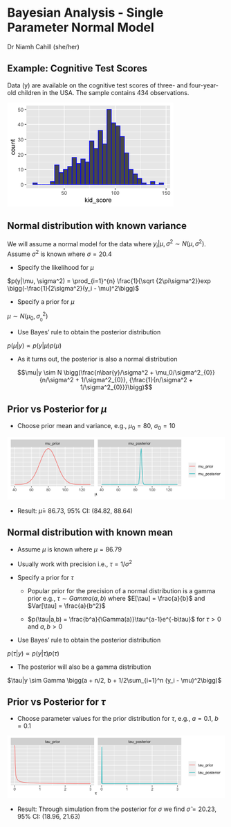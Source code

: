 Bayesian Analysis - Single Parameter Normal Model
================
Dr Niamh Cahill (she/her)


## Example: Cognitive Test Scores

Data (y) are available on the cognitive test scores of three- and
four-year-old children in the USA. The sample contains 434 observations.

![](3_normal_files/figure-gfm/unnamed-chunk-1-1.png)<!-- -->

## Normal distribution with known variance

We will assume a normal model for the data where
$y_i|\mu,\sigma^2 \sim N(\mu, \sigma^2)$. Assume $\sigma^2$ is known
where $\sigma = 20.4$

-   Specify the likelihood for $\mu$

$p(y|\mu, \sigma^2) = \prod_{i=1}^{n} \frac{1}{\sqrt {2\pi\sigma^2}}exp \bigg(-\frac{1}{2\sigma^2}(y_i - \mu)^2\bigg)$

-   Specify a prior for $\mu$

$\mu \sim N(\mu_0, \sigma^2_{_0})$

-   Use Bayes’ rule to obtain the posterior distribution

$p(\mu|y) \propto p(y|\mu)p(\mu)$

-   As it turns out, the posterior is also a normal distribution

$$\mu|y \sim N \bigg(\frac{n\bar{y}/\sigma^2 + \mu_0/\sigma^2_{0}}{n/\sigma^2 + 1/\sigma^2_{0}}, {\frac{1}{n/\sigma^2 + 1/\sigma^2_{0}}}\bigg)$$

## Prior vs Posterior for $\mu$

-   Choose prior mean and variance, e.g., $\mu_0 = 80$,
    $\sigma_{0} = 10$

![](3_normal_files/figure-gfm/unnamed-chunk-2-1.png)<!-- -->

-   Result: $\hat{\mu} =$ 86.73, 95% CI: (84.82, 88.64)

## Normal distribution with known mean

-   Assume $\mu$ is known where $\mu = 86.79$

-   Usually work with precision i.e., $\tau = 1/\sigma^2$

-   Specify a prior for $\tau$

    -   Popular prior for the precision of a normal distribution is a
        gamma prior e.g., $\tau \sim Gamma(a, b)$ where
        $E[\tau] = \frac{a}{b}$ and $Var[\tau] = \frac{a}{b^2}$

    -   $p(\tau|a,b) = \frac{b^a}{\Gamma(a)}\tau^{a-1}e^{-b\tau}$ for
        $\tau >0$ and $a,b > 0$

-   Use Bayes’ rule to obtain the posterior distribution

$p(\tau|y) \propto p(y|\tau)p(\tau)$

-   The posterior will also be a gamma distribution

$\tau|y \sim Gamma \bigg(a + n/2, b + 1/2\sum_{i=1}^n (y_i - \mu)^2\bigg)$

## Prior vs Posterior for $\tau$

-   Choose parameter values for the prior distribution for $\tau$, e.g.,
    $a = 0.1$, $b = 0.1$

![](3_normal_files/figure-gfm/unnamed-chunk-3-1.png)<!-- -->

-   Result: Through simulation from the posterior for $\sigma$ we find
    $\hat{\sigma} = 20.23$, 95% CI: (18.96, 21.63)
